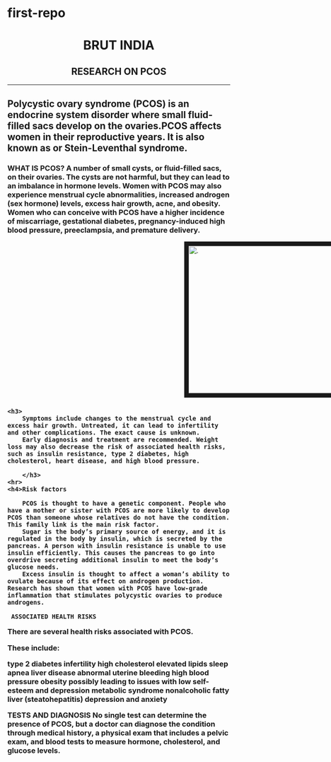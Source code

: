 # first-repo
</head>
<body>
    <h1 style="text-align:center;">BRUT INDIA</h1>
    <h2 style="text-align:center;">RESEARCH ON PCOS</h2>
    <hr>
    <h2>Polycystic ovary syndrome (PCOS) is an endocrine system disorder where small fluid-filled sacs develop on the ovaries.PCOS affects women in their reproductive years.
        It is also known as or Stein-Leventhal syndrome.</h2>
    <h3>
        WHAT IS PCOS? A number of small cysts, or fluid-filled sacs, on their ovaries. The cysts are not harmful, but they can lead to an imbalance in hormone levels.
        Women with PCOS may also experience menstrual cycle abnormalities, increased androgen (sex hormone) levels, excess hair growth, acne, and obesity.
        Women who can conceive with PCOS have a higher incidence of miscarriage, gestational diabetes, pregnancy-induced high blood pressure, preeclampsia, and premature delivery.
    </h3>
    <img src="https://www.researchgate.net/publication/358847731/figure/fig1/AS:11431281210348518@1702045002595/Diagrammatic-Representation-of-Polycystic-Ovary-Syndrome.tif" alt="." width="500" height="333" hspace="400" border="10">
    <h3 class="__web-inspector-hide-shortc<head>
    <meta http-equiv="Content-Type" content="text/html; charset=UTF-8">
    <title>Brut-India-Article</title>
    <meta name="description" content="HTML Page">
    <meta name="description" content="HTML Page">
    <meta name="description" content="HTML Page">
</meta>
    <meta name="keyword" content="fy html session">
    <meta name="author" content="Shreya Aswale">

    <h3>
        Symptoms include changes to the menstrual cycle and excess hair growth. Untreated, it can lead to infertility and other complications. The exact cause is unknown.
        Early diagnosis and treatment are recommended. Weight loss may also decrease the risk of associated health risks, such as insulin resistance, type 2 diabetes, high cholesterol, heart disease, and high blood pressure.

        </h3> 
    <hr>
    <h4>Risk factors

        PCOS is thought to have a genetic component. People who have a mother or sister with PCOS are more likely to develop PCOS than someone whose relatives do not have the condition. This family link is the main risk factor.
        Sugar is the body’s primary source of energy, and it is regulated in the body by insulin, which is secreted by the pancreas. A person with insulin resistance is unable to use insulin efficiently. This causes the pancreas to go into overdrive secreting additional insulin to meet the body’s glucose needs.
        Excess insulin is thought to affect a woman’s ability to ovulate because of its effect on androgen production. Research has shown that women with PCOS have low-grade inflammation that stimulates polycystic ovaries to produce androgens.
        
     ASSOCIATED HEALTH RISKS
There are several health risks associated with PCOS.

These include:

type 2 diabetes
infertility
high cholesterol
elevated lipids
sleep apnea
liver disease
abnormal uterine bleeding
high blood pressure
obesity possibly leading to issues with low self-esteem and depression
metabolic syndrome
nonalcoholic fatty liver (steatohepatitis)
depression and anxiety

TESTS AND DIAGNOSIS
No single test can determine the presence of PCOS, but a doctor can diagnose the condition through medical history, a physical exam that includes a pelvic exam, and blood tests to measure hormone, cholesterol, and glucose levels.
        </h4>
    </body>
    </html>
